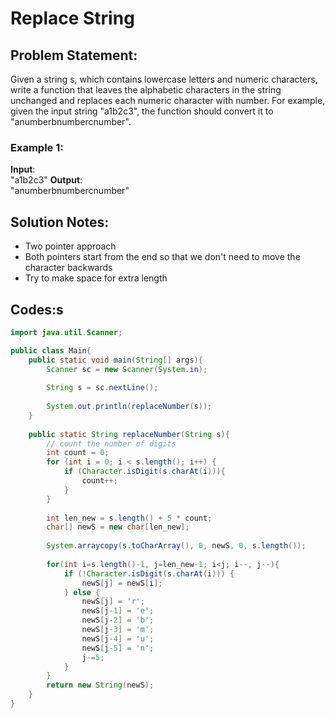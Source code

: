 # Replace String

## Problem Statement:

Given a string s, which contains lowercase letters and numeric characters, write a function that leaves the alphabetic characters in the string unchanged and replaces each numeric character with number. For example, given the input string "a1b2c3", the function should convert it to "anumberbnumbercnumber".

### Example 1:

**Input**:  
"a1b2c3"
**Output**:   
"anumberbnumbercnumber"

## Solution Notes:
- Two pointer approach
- Both pointers start from the end so that we don't need to move the character backwards
- Try to make space for extra length

## Codes:s

```Java
import java.util.Scanner;

public class Main{
    public static void main(String[] args){
        Scanner sc = new Scanner(System.in);
        
        String s = sc.nextLine();
        
        System.out.println(replaceNumber(s));
    }
    
    public static String replaceNumber(String s){
        // count the number of digits
        int count = 0;
        for (int i = 0; i < s.length(); i++) {
            if (Character.isDigit(s.charAt(i))){
                count++;
            }
        }
    
        int len_new = s.length() + 5 * count;
        char[] newS = new char[len_new];
        
        System.arraycopy(s.toCharArray(), 0, newS, 0, s.length());
        
        for(int i=s.length()-1, j=len_new-1; i<j; i--, j--){
            if (!Character.isDigit(s.charAt(i))) {
                newS[j] = newS[i];
            } else {
                newS[j] = 'r';
                newS[j-1] = 'e';
                newS[j-2] = 'b';
                newS[j-3] = 'm';
                newS[j-4] = 'u';
                newS[j-5] = 'n';
                j-=5;
            }
        }
        return new String(newS);
    }
}
```